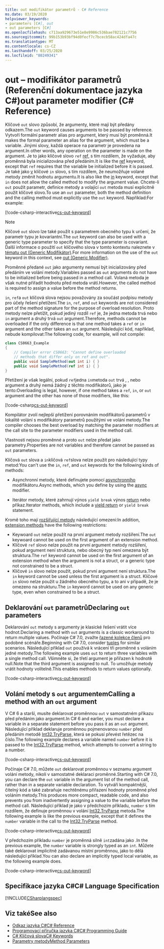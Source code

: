 ```yaml
---
title: out modifikátor parametrů - C# Reference
ms.date: 03/19/2020
helpviewer_keywords:
- parameters [C#], out
- out parameters [C#]
ms.openlocfilehash: c713aa929673e51e8e9986c536bae782121c7756
ms.sourcegitcommit: 99b153b93bf94d0fecf7c7bcecb58ac424dfa47c
ms.translationtype: MT
ms.contentlocale: cs-CZ
ms.lasthandoff: 03/25/2020
ms.locfileid: "80249341"
---
```

# <a name="out-parameter-modifier-c-reference"></a><span data-ttu-id="cfdee-102">out – modifikátor parametrů (Referenční dokumentace jazyka C#)</span><span class="sxs-lookup"><span data-stu-id="cfdee-102">out parameter modifier (C# Reference)</span></span>
<span data-ttu-id="cfdee-103">Klíčové `out` slovo způsobí, že argumenty, které mají být předány odkazem.</span><span class="sxs-lookup"><span data-stu-id="cfdee-103">The `out` keyword causes arguments to be passed by reference.</span></span> <span data-ttu-id="cfdee-104">Vytvoří formální parametr alias pro argument, který musí být proměnná.</span><span class="sxs-lookup"><span data-stu-id="cfdee-104">It makes the formal parameter an alias for the argument, which must be a variable.</span></span> <span data-ttu-id="cfdee-105">Jinými slovy, každá operace na parametr je provedena na argument.</span><span class="sxs-lookup"><span data-stu-id="cfdee-105">In other words, any operation on the parameter is made on the argument.</span></span> <span data-ttu-id="cfdee-106">Je to jako klíčové slovo `ref` [ref,](ref.md) s tím rozdílem, že vyžaduje, aby proměnná byla inicializována před předáním.</span><span class="sxs-lookup"><span data-stu-id="cfdee-106">It is like the [ref](ref.md) keyword, except that `ref` requires that the variable be initialized before it is passed.</span></span> <span data-ttu-id="cfdee-107">Je také jako [v](in-parameter-modifier.md) klíčové `in` slovo, s tím rozdílem, že neumožňuje volané metody změnit hodnotu argumentu.</span><span class="sxs-lookup"><span data-stu-id="cfdee-107">It is also like the [in](in-parameter-modifier.md) keyword, except that `in` does not allow the called method to modify the argument value.</span></span> <span data-ttu-id="cfdee-108">Chcete-li `out` použít parametr, definice metody a volající `out` metoda musí explicitně použít klíčové slovo.</span><span class="sxs-lookup"><span data-stu-id="cfdee-108">To use an `out` parameter, both the method definition and the calling method must explicitly use the `out` keyword.</span></span> <span data-ttu-id="cfdee-109">Například:</span><span class="sxs-lookup"><span data-stu-id="cfdee-109">For example:</span></span>  
  
[!code-csharp-interactive[cs-out-keyword](../../../../samples/snippets/csharp/language-reference/keywords/in-ref-out-modifier/OutParameterModifier.cs#1)]  

> [!NOTE]
> <span data-ttu-id="cfdee-110">Klíčové `out` slovo lze také použít s parametrem obecného typu k určení, že parametr typu je kovariantní.</span><span class="sxs-lookup"><span data-stu-id="cfdee-110">The `out` keyword can also be used with a generic type parameter to specify that the type parameter is covariant.</span></span> <span data-ttu-id="cfdee-111">Další informace o použití `out` klíčového slova v tomto kontextu naleznete v [tématu out (Generic Modifikátor)](out-generic-modifier.md).</span><span class="sxs-lookup"><span data-stu-id="cfdee-111">For more information on the use of the `out` keyword in this context, see [out (Generic Modifier)](out-generic-modifier.md).</span></span>
  
<span data-ttu-id="cfdee-112">Proměnné předané `out` jako argumenty nemusí být inicializovány před předáním ve volání metody.</span><span class="sxs-lookup"><span data-stu-id="cfdee-112">Variables passed as `out` arguments do not have to be initialized before being passed in a method call.</span></span> <span data-ttu-id="cfdee-113">Volaná metoda je však nutné přiřadit hodnotu před metoda vrátí.</span><span class="sxs-lookup"><span data-stu-id="cfdee-113">However, the called method is required to assign a value before the method returns.</span></span>  
  
<span data-ttu-id="cfdee-114">`in`, `ref`a `out` klíčová slova nejsou považovány za součást podpisu metody pro účely řešení přetížení.</span><span class="sxs-lookup"><span data-stu-id="cfdee-114">The `in`, `ref`, and `out` keywords are not considered part of the method signature for the purpose of overload resolution.</span></span> <span data-ttu-id="cfdee-115">Proto metody nelze přetížit, pokud jediný rozdíl `ref` je, že jedna metoda trvá nebo `in` argument a druhý trvá `out` argument.</span><span class="sxs-lookup"><span data-stu-id="cfdee-115">Therefore, methods cannot be overloaded if the only difference is that one method takes a `ref` or `in` argument and the other takes an `out` argument.</span></span> <span data-ttu-id="cfdee-116">Následující kód, například, nebude kompilovat:</span><span class="sxs-lookup"><span data-stu-id="cfdee-116">The following code, for example, will not compile:</span></span>  
  
```csharp
class CS0663_Example
{
    // Compiler error CS0663: "Cannot define overloaded
    // methods that differ only on ref and out".
    public void SampleMethod(out int i) { }
    public void SampleMethod(ref int i) { }
}
```
  
<span data-ttu-id="cfdee-117">Přetížení je však legální, pokud `ref`jedna `in`metoda `out` trvá , , nebo argument a druhý nemá žádný z těchto modifikátorů, jako je tento:</span><span class="sxs-lookup"><span data-stu-id="cfdee-117">Overloading is legal, however, if one method takes a `ref`, `in`, or `out` argument and the other has none of those modifiers, like this:</span></span>  
  
[!code-csharp[cs-out-keyword](../../../../samples/snippets/csharp/language-reference/keywords/in-ref-out-modifier/OutParameterModifier.cs#2)]  

<span data-ttu-id="cfdee-118">Kompilátor zvolí nejlepší přetížení porovnáním modifikátorů parametrů v lokalitě volání s modifikátory parametrů použitými ve volání metody.</span><span class="sxs-lookup"><span data-stu-id="cfdee-118">The compiler chooses the best overload by matching the parameter modifiers at the call site to the parameter modifiers used in the method call.</span></span>

<span data-ttu-id="cfdee-119">Vlastnosti nejsou proměnné a proto `out` nelze předat jako parametry.</span><span class="sxs-lookup"><span data-stu-id="cfdee-119">Properties are not variables and therefore cannot be passed as `out` parameters.</span></span>
  
<span data-ttu-id="cfdee-120">Klíčová `out` slova a `in`klíčová `ref`slova nelze použít pro následující typy metod:</span><span class="sxs-lookup"><span data-stu-id="cfdee-120">You can't use the `in`, `ref`, and `out` keywords for the following kinds of methods:</span></span>  
  
- <span data-ttu-id="cfdee-121">Asynchronní metody, které definujete pomocí [asynchronního](./async.md) modifikátoru.</span><span class="sxs-lookup"><span data-stu-id="cfdee-121">Async methods, which you define by using the [async](./async.md) modifier.</span></span>  
  
- <span data-ttu-id="cfdee-122">Iterátor metody, které zahrnují výnos `yield break` výnos [return](./yield.md) nebo příkaz.</span><span class="sxs-lookup"><span data-stu-id="cfdee-122">Iterator methods, which include a [yield return](./yield.md) or `yield break` statement.</span></span>  

<span data-ttu-id="cfdee-123">Kromě toho mají [rozšiřující metody](../../programming-guide/classes-and-structs/extension-methods.md) následující omezení:</span><span class="sxs-lookup"><span data-stu-id="cfdee-123">In addition, [extension methods](../../programming-guide/classes-and-structs/extension-methods.md) have the following restrictions:</span></span>

- <span data-ttu-id="cfdee-124">Keywoard `out` nelze použít na první argument metody rozšíření.</span><span class="sxs-lookup"><span data-stu-id="cfdee-124">The `out` keywoard cannot be used on the first argument of an extension method.</span></span>
- <span data-ttu-id="cfdee-125">Klíčové `ref` slovo nelze použít na první argument metody rozšíření, pokud argument není struktura, nebo obecný typ není omezena být struktura.</span><span class="sxs-lookup"><span data-stu-id="cfdee-125">The `ref` keyword cannot be used on the first argument of an extension method when the argument is not a struct, or a generic type not constrained to be a struct.</span></span>
- <span data-ttu-id="cfdee-126">Klíčové `in` slovo nelze použít, pokud první argument není struktura.</span><span class="sxs-lookup"><span data-stu-id="cfdee-126">The `in` keyword cannot be used unless the first argument is a struct.</span></span> <span data-ttu-id="cfdee-127">Klíčové `in` slovo nelze použít u žádného obecného typu, a to ani v případě, že je omezeno na strukturu.</span><span class="sxs-lookup"><span data-stu-id="cfdee-127">The `in` keyword cannot be used on any generic type, even when constrained to be a struct.</span></span>

## <a name="declaring-out-parameters"></a><span data-ttu-id="cfdee-128">Deklarování `out` parametrů</span><span class="sxs-lookup"><span data-stu-id="cfdee-128">Declaring `out` parameters</span></span>

<span data-ttu-id="cfdee-129">Deklarování `out` metody s argumenty je klasické řešení vrátit více hodnot.</span><span class="sxs-lookup"><span data-stu-id="cfdee-129">Declaring a method with `out` arguments is a classic workaround to return multiple values.</span></span> <span data-ttu-id="cfdee-130">Počínaje C# 7.0, zvažte [řazené kolekce členů](../../tuples.md) pro podobné scénáře.</span><span class="sxs-lookup"><span data-stu-id="cfdee-130">Beginning with C# 7.0, consider [tuples](../../tuples.md) for similar scenarios.</span></span> <span data-ttu-id="cfdee-131">Následující příklad `out` používá k vrácení tři proměnné s voláním jedné metody.</span><span class="sxs-lookup"><span data-stu-id="cfdee-131">The following example uses `out` to return three variables with a single method call.</span></span> <span data-ttu-id="cfdee-132">Všimněte si, že třetí argument je přiřazen k hodnotě null.</span><span class="sxs-lookup"><span data-stu-id="cfdee-132">Note that the third argument is assigned to null.</span></span> <span data-ttu-id="cfdee-133">To umožňuje metody vrátit hodnoty volitelně.</span><span class="sxs-lookup"><span data-stu-id="cfdee-133">This enables methods to return values optionally.</span></span>  
  
[!code-csharp-interactive[cs-out-keyword](../../../../samples/snippets/csharp/language-reference/keywords/in-ref-out-modifier/OutParameterModifier.cs#3)]  

## <a name="calling-a-method-with-an-out-argument"></a><span data-ttu-id="cfdee-134">Volání metody s `out` argumentem</span><span class="sxs-lookup"><span data-stu-id="cfdee-134">Calling a method with an `out` argument</span></span>

<span data-ttu-id="cfdee-135">V C# 6 a starší, musíte deklarovat proměnnou `out` v samostatném příkazu před předáním jako argument.</span><span class="sxs-lookup"><span data-stu-id="cfdee-135">In C# 6 and earlier, you must declare a variable in a separate statement before you pass it as an `out` argument.</span></span> <span data-ttu-id="cfdee-136">Následující příklad deklaruje proměnnou pojmenovanou `number` před předáním metodě [Int32.TryParse,](xref:System.Int32.TryParse(System.String,System.Int32@)) která se pokusí převést řetězec na číslo.</span><span class="sxs-lookup"><span data-stu-id="cfdee-136">The following example declares a variable named `number` before it is passed to the [Int32.TryParse](xref:System.Int32.TryParse(System.String,System.Int32@)) method, which attempts to convert a string to a number.</span></span>

[!code-csharp-interactive[cs-out-keyword](../../../../samples/snippets/csharp/language-reference/keywords/in-ref-out-modifier/OutParameterModifier.cs#4)]  

<span data-ttu-id="cfdee-137">Počínaje C# 7.0, můžete `out` deklarovat proměnnou v seznamu argument volání metody, nikoli v samostatné deklaraci proměnné.</span><span class="sxs-lookup"><span data-stu-id="cfdee-137">Starting with C# 7.0, you can declare the `out` variable in the argument list of the method call, rather than in a separate variable declaration.</span></span> <span data-ttu-id="cfdee-138">To vytváří kompaktnější, čitelný kód a také zabraňuje nechtěnému přiřazení hodnoty proměnné před voláním metody.</span><span class="sxs-lookup"><span data-stu-id="cfdee-138">This produces more compact, readable code, and also prevents you from inadvertently assigning a value to the variable before the method call.</span></span> <span data-ttu-id="cfdee-139">Následující příklad je jako v předchozím příkladu, `number` s tím rozdílem, že definuje proměnnou v volání [Int32.TryParse](xref:System.Int32.TryParse(System.String,System.Int32@)) metoda.</span><span class="sxs-lookup"><span data-stu-id="cfdee-139">The following example is like the previous example, except that it defines the `number` variable in the call to the [Int32.TryParse](xref:System.Int32.TryParse(System.String,System.Int32@)) method.</span></span>

[!code-csharp-interactive[cs-out-keyword](../../../../samples/snippets/csharp/language-reference/keywords/in-ref-out-modifier/OutParameterModifier.cs#5)]  

<span data-ttu-id="cfdee-140">V předchozím příkladu `number` je proměnná silně `int`zadána jako .</span><span class="sxs-lookup"><span data-stu-id="cfdee-140">In the previous example, the `number` variable is strongly typed as an `int`.</span></span> <span data-ttu-id="cfdee-141">Můžete také deklarovat implicitně zadávanou místní proměnnou, jako to dělá následující příklad.</span><span class="sxs-lookup"><span data-stu-id="cfdee-141">You can also declare an implicitly typed local variable, as the following example does.</span></span>

[!code-csharp-interactive[cs-out-keyword](../../../../samples/snippets/csharp/language-reference/keywords/in-ref-out-modifier/OutParameterModifier.cs#6)]  

## <a name="c-language-specification"></a><span data-ttu-id="cfdee-142">Specifikace jazyka C#</span><span class="sxs-lookup"><span data-stu-id="cfdee-142">C# Language Specification</span></span>  
[!INCLUDE[CSharplangspec](~/includes/csharplangspec-md.md)]  
  
## <a name="see-also"></a><span data-ttu-id="cfdee-143">Viz také</span><span class="sxs-lookup"><span data-stu-id="cfdee-143">See also</span></span>

- [<span data-ttu-id="cfdee-144">Odkaz jazyka C#</span><span class="sxs-lookup"><span data-stu-id="cfdee-144">C# Reference</span></span>](../index.md)
- [<span data-ttu-id="cfdee-145">Programovací příručka jazyka C#</span><span class="sxs-lookup"><span data-stu-id="cfdee-145">C# Programming Guide</span></span>](../../programming-guide/index.md)
- [<span data-ttu-id="cfdee-146">C# Klíčová slova</span><span class="sxs-lookup"><span data-stu-id="cfdee-146">C# Keywords</span></span>](./index.md)
- [<span data-ttu-id="cfdee-147">Parametry metody</span><span class="sxs-lookup"><span data-stu-id="cfdee-147">Method Parameters</span></span>](./method-parameters.md)
